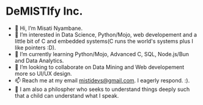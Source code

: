<h1>DeMISTIfy Inc.</h1>

- 👋 Hi, I’m Misati Nyambane.
- 👀 I’m interested in Data Science, Python/Mojo, web developement and a little bit of C and embedded systems(C runs the world's systems plus I like pointers :D).
- 🌱 I’m currently learning Python/Mojo, Advanced C, SQL, Node.js/Bun and Data Analytics.
- 💞️ I’m looking to collaborate on Data Mining and Web developement more so UI/UX design.
- 📫 Reach me at my email mistidevs@gmail.com. I eagerly respond. :).
- 🧠 I am also a philospher who seeks to understand things deeply such that a child can understand what I speak.
